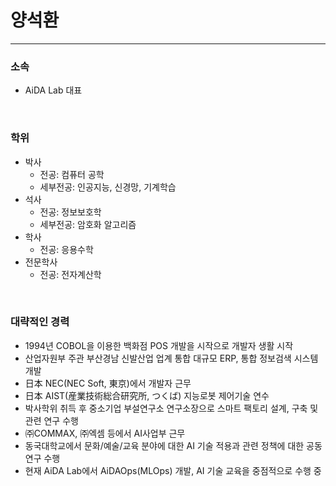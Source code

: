 # 양석환

---

### 소속

* AiDA Lab 대표

<br/>

### 학위

* 박사
  * 전공: 컴퓨터 공학
  * 세부전공: 인공지능, 신경망, 기계학습
* 석사
  * 전공: 정보보호학
  * 세부전공: 암호화 알고리즘
* 학사
  * 전공: 응용수학
* 전문학사
  * 전공: 전자계산학

<br/>

### 대략적인 경력

* 1994년 COBOL을 이용한 백화점 POS 개발을 시작으로 개발자 생활 시작
* 산업자원부 주관 부산경남 신발산업 업계 통합 대규모 ERP, 통합 정보검색 시스템 개발
* 日本 NEC(NEC Soft, 東京)에서 개발자 근무
* 日本 AIST(産業技術総合研究所, つくば) 지능로봇 제어기술 연수
* 박사학위 취득 후 중소기업 부설연구소 연구소장으로 스마트 팩토리 설계, 구축 및 관련 연구 수행
* ㈜COMMAX, ㈜엑셈 등에서 AI사업부 근무
* 동국대학교에서 문화/예술/교육 분야에 대한 AI 기술 적용과 관련 정책에 대한 공동연구 수행
* 현재 AiDA Lab에서 AiDAOps(MLOps) 개발, AI 기술 교육을 중점적으로 수행 중